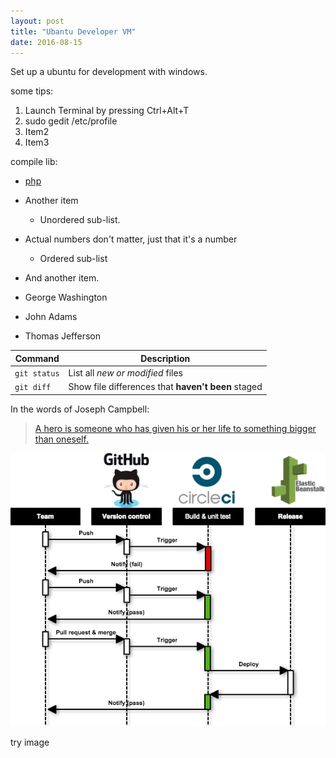 ```yaml
---
layout: post
title: "Ubantu Developer VM"
date: 2016-08-15
---
```


Set up a ubuntu for development with windows.
	
some tips:

1. Launch Terminal by pressing Ctrl+Alt+T
2. sudo gedit /etc/profile
4. Item2
2. Item3

compile lib:

- [php](http://jekyllrb.com)
- Another item
  * Unordered sub-list. 
- Actual numbers don't matter, just that it's a number
  * Ordered sub-list
- And another item.

- George Washington
- John Adams
- Thomas Jefferson	



| Command | Description |
| --- | --- |
| `git status` | List all *new or modified* files |
| `git diff` | Show file differences that **haven't been** staged |


In the words of Joseph Campbell:

> [A hero is someone who has given his or her life to something bigger than oneself.](http://www.brainyquote.com/quotes/topics/topic_inspirational2.html)

<img src='/images/2016-08-04-CI.png'/>

try image
